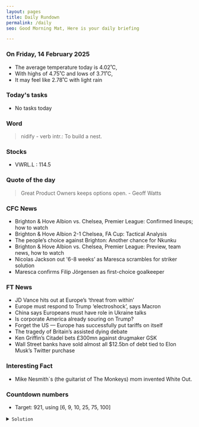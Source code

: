 ```yaml
---
layout: pages
title: Daily Rundown
permalink: /daily
seo: Good Morning Mat, Here is your daily briefing

---
```


<!-- weather_marker starts -->
### On Friday, 14 February 2025

- The average temperature today is 4.02˚C,
- With highs of 4.75˚C and lows of 3.71˚C,
- It may feel like 2.78˚C with light rain

<!-- weather_marker ends -->

### Today's tasks
<!-- task_marker starts -->
- No tasks today
<!-- task_marker ends -->

### Word

<!-- word_marker starts -->

 > nidify - verb intr.: To build a nest.

<!-- word_marker ends -->

### Stocks

<!-- stocks_marker starts -->

- VWRL.L : 114.5

<!-- stocks_marker ends -->

### Quote of the day
<!-- quote_marker starts -->

> Great Product Owners keeps options open. - Geoff Watts

<!-- quote_marker ends -->

### CFC News
<!-- news_marker starts -->

 - Brighton & Hove Albion vs. Chelsea, Premier League: Confirmed lineups; how to watch
 - Brighton & Hove Albion 2-1 Chelsea, FA Cup:  Tactical Analysis
 - The people’s choice against Brighton: Another chance for Nkunku
 - Brighton & Hove Albion vs. Chelsea, Premier League: Preview, team news, how to watch
 - Nicolas Jackson out '6-8 weeks’ as Maresca scrambles for striker solution
 - Maresca confirms Filip Jörgensen as first-choice goalkeeper

<!-- news_marker ends -->

### FT News

<!-- ftnews_marker starts -->

 - JD Vance hits out at Europe’s ‘threat from within’
 - Europe must respond to Trump ‘electroshock’, says Macron
 - China says Europeans must have role in Ukraine talks
 - Is corporate America already souring on Trump?
 - Forget the US — Europe has successfully put tariffs on itself
 - The tragedy of Britain’s assisted dying debate
 - Ken Griffin’s Citadel bets £300mn against drugmaker GSK
 - Wall Street banks have sold almost all $12.5bn of debt tied to Elon Musk’s Twitter purchase

<!-- ftnews_marker ends -->

### Interesting Fact

<!-- fact_marker starts -->

- Mike Nesmith`s (the guitarist of The Monkeys) mom invented White Out.

<!-- fact_marker ends -->

### Countdown numbers
<!-- game_marker starts -->

- Target: 921, using [6, 9, 10, 25, 75, 100]
<details><summary><code>Solution</code></summary>


Solution: ( 75 / 25 + 100 ) x 9 - 6

Total: 11 solutions.

</details>

<!-- game_marker ends -->
